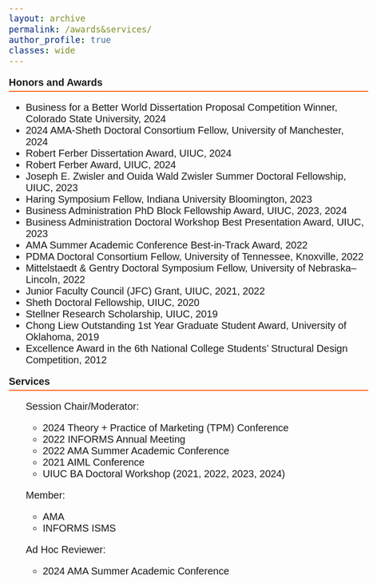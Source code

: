 ```yaml
---
layout: archive
permalink: /awards&services/
author_profile: true
classes: wide
---
```


<style>
  body {
    font-family: Arial;
    font-size: 20px;
  }
  .section-header {
    font-weight: bold;
    font-size: 20px;
    border-bottom: 2px solid #FD5F17;
    padding-bottom: 5px;
  }
</style>

<p class="section-header">Honors and Awards</p>
<ul>
  <li>Business for a Better World Dissertation Proposal Competition Winner, Colorado State University, 2024</li>
  <li>2024 AMA-Sheth Doctoral Consortium Fellow, University of Manchester, 2024</li>
  <li>Robert Ferber Dissertation Award, UIUC, 2024</li>
  <li>Robert Ferber Award, UIUC, 2024</li>
  <li>Joseph E. Zwisler and Ouida Wald Zwisler Summer Doctoral Fellowship, UIUC, 2023</li>
  <li>Haring Symposium Fellow, Indiana University Bloomington, 2023</li>
  <li>Business Administration PhD Block Fellowship Award, UIUC, 2023, 2024</li>
  <li>Business Administration Doctoral Workshop Best Presentation Award, UIUC, 2023</li>
  <li>AMA Summer Academic Conference Best-in-Track Award, 2022</li>
  <li>PDMA Doctoral Consortium Fellow, University of Tennessee, Knoxville, 2022</li>
  <li>Mittelstaedt & Gentry Doctoral Symposium Fellow, University of Nebraska–Lincoln, 2022</li>
  <li>Junior Faculty Council (JFC) Grant, UIUC, 2021, 2022</li>
  <li>Sheth Doctoral Fellowship, UIUC, 2020</li>
  <li>Stellner Research Scholarship, UIUC, 2019</li>
  <li>Chong Liew Outstanding 1st Year Graduate Student Award, University of Oklahoma, 2019</li>
  <li>Excellence Award in the 6th National College Students’ Structural Design Competition, 2012</li>
</ul>


<p class="section-header">Services</p>
<ul>
<p class="sub-section-header">Session Chair/Moderator:</p>
    <ul>
      <li>2024 Theory + Practice of Marketing (TPM) Conference</li>
      <li>2022 INFORMS Annual Meeting</li>
      <li>2022 AMA Summer Academic Conference</li>
      <li>2021 AIML Conference</li>
      <li>UIUC BA Doctoral Workshop (2021, 2022, 2023, 2024)</li>
    </ul>
<p class="sub-section-header">Member:</p>
    <ul>
      <li>AMA</li>
      <li>INFORMS ISMS</li>
    </ul>
<p class="sub-section-header">Ad Hoc Reviewer:</p>
    <ul>
      <li>2024 AMA Summer Academic Conference</li>
    </ul>
</ul>